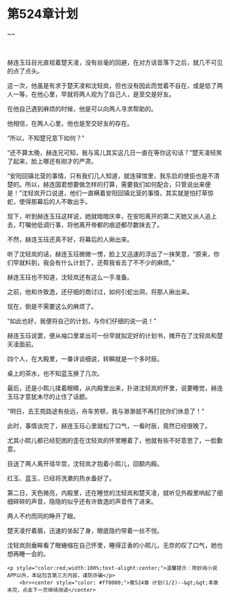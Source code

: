 # 第524章计划
~~
    	    <p name="pagetop" href="javascript:void(0);" onclick="return false" style="line-height: 35px;padding: 10px;color: #333;"> </p><p>赫连玉珏目光直视着楚天凌，没有丝毫的回避，在对方话音落下之后，就几不可见的点了点头。</p><p>这一次，他虽是有求于楚天凌和沈轻岚，但也没有因此而觉着不自在，或是低了两人一等，在他心里，早就将两人视为了自己人，是至交是好友。</p><p>在他自己遇到麻烦的时候，他是可以向两人寻求帮助的。</p><p>他相信，在两人心里，他也是至交好友的存在。</p><p>“所以，不知楚兄意下如何？”</p><p>“还不算太晚，赫连兄可知，我与鸾儿其实这几日一直在等你这句话？”楚天凌轻笑了起来，脸上哪还有刚才的严肃。</p><p>“安阳回镇北营的事情，只有我们几人知道，就连驿馆里，我东启的使臣也是不清楚的。所以，赫连国君想要做怎样的打算，需要我们如何配合，只管说出来便是！”沈轻岚开口说道，他们一直瞒着安阳回镇北营的事情，其实就是怕打草惊蛇，使得那幕后的人不敢出手。</p><p>现下，听到赫连玉珏这样说，她就暗暗庆幸，在安阳离开的第二天她又派人追上去，叮嘱他低调行事，将他离开帝都的痕迹都尽数抹去了。</p><p>不然，赫连玉珏还真不好，将幕后的人揪出来。</p><p>听了沈轻岚的话，赫连玉珏微微一愣，脸上又迅速的浮出了一抹笑意，“原来，你们早就料到，我会有什么计划了，还帮我省去了不不少的麻烦。”</p><p>赫连玉珏也不知道，沈轻岚还有这么一手准备。</p><p>之前，他和许致逸，还仔细的商讨过，如何引蛇出洞，将那人揪出来。</p><p>现在，倒是不需要这么的麻烦了。</p><p>“如此也好，我便将自己的计划，与你们仔细的说一说！”</p><p>赫连玉珏说罢，便从袖口里拿出可一份早就拟定好的计划书，摊开在了沈轻岚和楚天凌面前。</p><p>四个人，在大殿里，一番详谈细说，转瞬就是一个多时辰。</p><p>桌上的茶水，也不知蓝玉换了几次。</p><p>最后，还是小熙儿揉着眼睛，从内殿里出来，扑进沈轻岚的怀里，说要睡觉，赫连玉珏才意犹未尽的止住了话题。</p><p>“明日，去王苑路途有些远，舟车劳顿，我与渺渺就不再打扰你们休息了！”</p><p>此时，事情谈完了，赫连玉珏心里就松了口气，一看时辰，竟然已经很晚了。</p><p>尤其小熙儿都已经犯困的歪在沈轻岚的怀里睡着了，他就有些不好意思了，一脸歉意。</p><p>目送了两人离开瑶华宫，沈轻岚才抱着小熙儿，回额内殿。</p><p>红玉、蓝玉，已经将洗漱的热水备好了。</p><p>第二日，天色微亮，内殿里，还在睡觉的沈轻岚和楚天凌，就听见外殿里响起了细细碎碎的声音，隐隐的似乎还有许致逸的声音传了进来。</p><p>两人不约而同的睁开了眼。</p><p>楚天凌拧着眉，迅速的坐起了身，眼底隐约带着一丝不悦。</p><p>沈轻岚则垂眸看了眼蜷缩在自己怀里，睡得正香的小熙儿，无奈的叹了口气，她也想再睡一会的。</p>
    	
   	<p style="color:red;width:100%;text-alight:center;">温馨提示：除妙阅小说APP以外，本站包含第三方内容，谨防诈骗</p>
    	<br><center style="color: #ff0000;">第524章 计划(1/2)--&gt;&gt;本章未完，点击下一页继续阅读</center>
    	